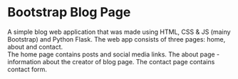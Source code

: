 # Bootstrap Blog Page  
A simple blog web application that was made using HTML, CSS & JS (mainy Bootstrap) and Python Flask. 
The web app consists of three pages: home, about and contact.  
The home page contains posts and social media links. The about page - information about the creator of blog page. The contact page contains contact form.   
